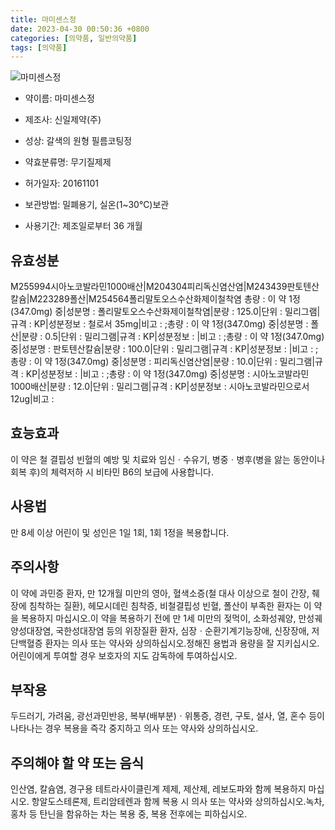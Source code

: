 ```yaml
---
title: 마미센스정
date: 2023-04-30 00:50:36 +0800
categories: [의약품, 일반의약품]
tags: [의약품]
---
```

![마미센스정](https://nedrug.mfds.go.kr/pbp/cmn/itemImageDownload/148388284331200018)

- 약이름: 마미센스정
- 제조사: 신일제약(주)
- 성상: 갈색의 원형 필름코팅정
- 약효분류명: 무기질제제
- 허가일자: 20161101
- 보관방법: 밀폐용기, 실온(1~30℃)보관

- 사용기간: 제조일로부터 36 개월
## 유효성분
M255994시아노코발라민1000배산|M204304피리독신염산염|M243439판토텐산칼슘|M223289폴산|M254564폴리말토오스수산화제이철착염
총량 : 이 약 1정(347.0mg) 중|성분명 : 폴리말토오스수산화제이철착염|분량 : 125.0|단위 : 밀리그램|규격 : KP|성분정보 : 철로서 35mg|비고 : ;총량 : 이 약 1정(347.0mg) 중|성분명 : 폴산|분량 : 0.5|단위 : 밀리그램|규격 : KP|성분정보 : |비고 : ;총량 : 이 약 1정(347.0mg) 중|성분명 : 판토텐산칼슘|분량 : 100.0|단위 : 밀리그램|규격 : KP|성분정보 : |비고 : ;총량 : 이 약 1정(347.0mg) 중|성분명 : 피리독신염산염|분량 : 10.0|단위 : 밀리그램|규격 : KP|성분정보 : |비고 : ;총량 : 이 약 1정(347.0mg) 중|성분명 : 시아노코발라민1000배산|분량 : 12.0|단위 : 밀리그램|규격 : KP|성분정보 : 시아노코발라민으로서 12ug|비고 :
## 효능효과
이 약은 철 결핍성 빈혈의 예방 및 치료와 임신ㆍ수유기, 병중ㆍ병후(병을 앓는 동안이나 회복 후)의 체력저하 시 비타민 B6의 보급에 사용합니다.
## 사용법
만 8세 이상 어린이 및 성인은 1일 1회, 1회 1정을 복용합니다.
## 주의사항
이 약에 과민증 환자, 만 12개월 미만의 영아, 혈색소증(철 대사 이상으로 철이 간장, 췌장에 침착하는 질환), 헤모시데린 침착증, 비철결핍성 빈혈, 폴산이 부족한 환자는 이 약을 복용하지 마십시오.이 약을 복용하기 전에 만 1세 미만의 젖먹이, 소화성궤양, 만성궤양성대장염, 국한성대장염 등의 위장질환 환자, 심장ㆍ순환기계기능장애, 신장장애, 저단백혈증 환자는 의사 또는 약사와 상의하십시오.정해진 용법과 용량을 잘 지키십시오.어린이에게 투여할 경우 보호자의 지도 감독하에 투여하십시오.
## 부작용
두드러기, 가려움, 광선과민반응, 복부(배부분)ㆍ위통증, 경련, 구토, 설사, 열, 혼수 등이 나타나는 경우 복용을 즉각 중지하고 의사 또는 약사와 상의하십시오.
## 주의해야 할 약 또는 음식
인산염, 칼슘염, 경구용 테트라사이클린계 제제, 제산제, 레보도파와 함께 복용하지 마십시오. 항알도스테론제, 트리암테렌과 함께 복용 시 의사 또는 약사와 상의하십시오.녹차, 홍차 등 탄닌을 함유하는 차는 복용 중, 복용 전후에는 피하십시오.
